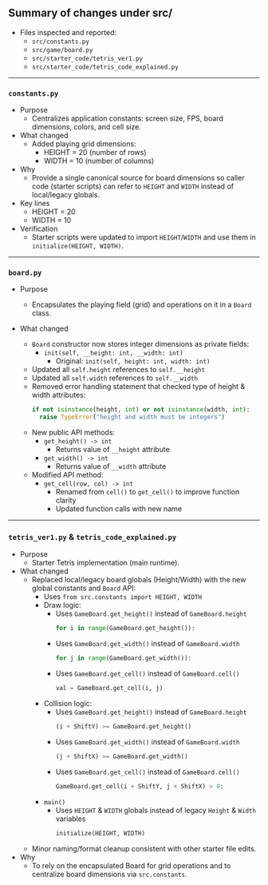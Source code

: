 ## Summary of changes under src/

- Files inspected and reported:
  - `src/constants.py`
  - `src/game/board.py`
  - `src/starter_code/tetris_ver1.py`
  - `src/starter_code/tetris_code_explained.py`

---

### `constants.py`

- Purpose
  - Centralizes application constants: screen size, FPS, board dimensions, colors, and cell size.
- What changed
  - Added playing grid dimensions:
    - HEIGHT = 20 (number of rows)
    - WIDTH = 10 (number of columns)
- Why
  - Provide a single canonical source for board dimensions so caller code (starter scripts) can refer to `HEIGHT` and `WIDTH` instead of local/legacy globals.
- Key lines
  - HEIGHT = 20
  - WIDTH = 10
- Verification
  - Starter scripts were updated to import `HEIGHT`/`WIDTH` and use them in `initialize(HEIGHT, WIDTH)`.

---

### `board.py`

- Purpose
  - Encapsulates the playing field (grid) and operations on it in a `Board` class.
- What changed

  - `Board` constructor now stores integer dimensions as private fields:
    - `init(self, __height: int, __width: int)`
      - Original: `init(self, height: int, width: int)`
  - Updated all `self.height` references to `self.__height`
  - Updated all `self.width` references to `self.__width`
  - Removed error handling statement that checked type of height & width attributes:
    ```python
    if not isinstance(height, int) or not isinstance(width, int):
      raise TypeError("height and width must be integers")
    ```
  - New public API methods:
    - `get_height() -> int`
      - Returns value of `__height` attribute
    - `get_width() -> int`
      - Returns value of `__width` attribute
  - Modified API method:
    - `get_cell(row, col) -> int`
      - Renamed from `cell()` to `get_cell()` to improve function clarity
      - Updated function calls with new name

---

### `tetris_ver1.py` & `tetris_code_explained.py`

- Purpose
  - Starter Tetris implementation (main runtime).
- What changed
  - Replaced local/legacy board globals (Height/Width) with the new global constants and `Board` API:
    - Uses `from src.constants import HEIGHT, WIDTH`
    - Draw logic:
      - Uses `GameBoard.get_height()` instead of `GameBoard.height`
        ```python
        for i in range(GameBoard.get_height()):
        ```
      - Uses `GameBoard.get_width()` instead of `GameBoard.width`
        ```python
        for j in range(GameBoard.get_width()):
        ```
      - Uses `GameBoard.get_cell()` instead of `GameBoard.cell()`
        ```python
        val = GameBoard.get_cell(i, j)
        ```
    - Collision logic:
      - Uses `GameBoard.get_height()` instead of `GameBoard.height`
        ```python
        (i + ShiftY) >= GameBoard.get_height()
        ```
      - Uses `GameBoard.get_width()` instead of `GameBoard.width`
        ```python
        (j + ShiftX) >= GameBoard.get_width()
        ```
      - Uses `GameBoard.get_cell()` instead of `GameBoard.cell()`
        ```python
        GameBoard.get_cell(i + ShiftY, j + ShiftX) > 0:
        ```
    - `main()`
      - Uses `HEIGHT` & `WIDTH` globals instead of legacy `Height` & `Width` variables
        ```python
        initialize(HEIGHT, WIDTH)
        ```
  - Minor naming/format cleanup consistent with other starter file edits.
- Why
  - To rely on the encapsulated Board for grid operations and to centralize board dimensions via `src.constants`.
